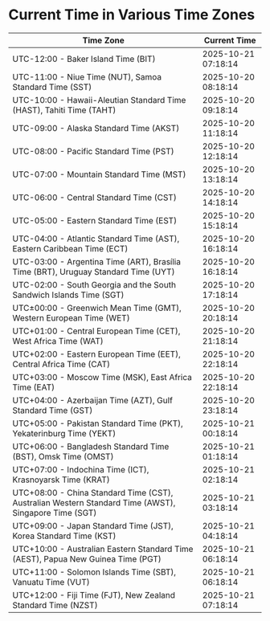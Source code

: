 # Current Time in Various Time Zones

| Time Zone | Current Time |
|-----------|--------------|
| UTC-12:00 - Baker Island Time (BIT) | 2025-10-21 07:18:14 |
| UTC-11:00 - Niue Time (NUT), Samoa Standard Time (SST) | 2025-10-20 08:18:14 |
| UTC-10:00 - Hawaii-Aleutian Standard Time (HAST), Tahiti Time (TAHT) | 2025-10-20 09:18:14 |
| UTC-09:00 - Alaska Standard Time (AKST) | 2025-10-20 11:18:14 |
| UTC-08:00 - Pacific Standard Time (PST) | 2025-10-20 12:18:14 |
| UTC-07:00 - Mountain Standard Time (MST) | 2025-10-20 13:18:14 |
| UTC-06:00 - Central Standard Time (CST) | 2025-10-20 14:18:14 |
| UTC-05:00 - Eastern Standard Time (EST) | 2025-10-20 15:18:14 |
| UTC-04:00 - Atlantic Standard Time (AST), Eastern Caribbean Time (ECT) | 2025-10-20 16:18:14 |
| UTC-03:00 - Argentina Time (ART), Brasília Time (BRT), Uruguay Standard Time (UYT) | 2025-10-20 16:18:14 |
| UTC-02:00 - South Georgia and the South Sandwich Islands Time (SGT) | 2025-10-20 17:18:14 |
| UTC±00:00 - Greenwich Mean Time (GMT), Western European Time (WET) | 2025-10-20 20:18:14 |
| UTC+01:00 - Central European Time (CET), West Africa Time (WAT) | 2025-10-20 21:18:14 |
| UTC+02:00 - Eastern European Time (EET), Central Africa Time (CAT) | 2025-10-20 22:18:14 |
| UTC+03:00 - Moscow Time (MSK), East Africa Time (EAT) | 2025-10-20 22:18:14 |
| UTC+04:00 - Azerbaijan Time (AZT), Gulf Standard Time (GST) | 2025-10-20 23:18:14 |
| UTC+05:00 - Pakistan Standard Time (PKT), Yekaterinburg Time (YEKT) | 2025-10-21 00:18:14 |
| UTC+06:00 - Bangladesh Standard Time (BST), Omsk Time (OMST) | 2025-10-21 01:18:14 |
| UTC+07:00 - Indochina Time (ICT), Krasnoyarsk Time (KRAT) | 2025-10-21 02:18:14 |
| UTC+08:00 - China Standard Time (CST), Australian Western Standard Time (AWST), Singapore Time (SGT) | 2025-10-21 03:18:14 |
| UTC+09:00 - Japan Standard Time (JST), Korea Standard Time (KST) | 2025-10-21 04:18:14 |
| UTC+10:00 - Australian Eastern Standard Time (AEST), Papua New Guinea Time (PGT) | 2025-10-21 06:18:14 |
| UTC+11:00 - Solomon Islands Time (SBT), Vanuatu Time (VUT) | 2025-10-21 06:18:14 |
| UTC+12:00 - Fiji Time (FJT), New Zealand Standard Time (NZST) | 2025-10-21 07:18:14 |
